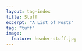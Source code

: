 ```yaml
---
layout: tag-index
title: Stuff
excerpt: "A List of Posts"
tag: "tuff"
image:
  feature: header-stuff.jpg
---
```

